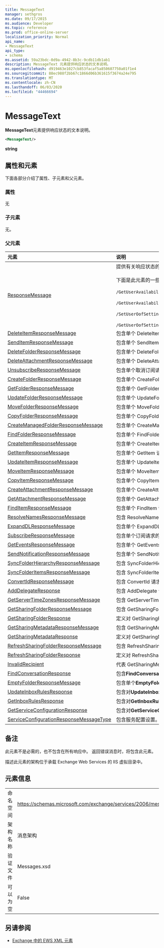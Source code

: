 ```yaml
---
title: MessageText
manager: sethgros
ms.date: 09/17/2015
ms.audience: Developer
ms.topic: reference
ms.prod: office-online-server
localization_priority: Normal
api_name:
- MessageText
api_type:
- schema
ms.assetid: 59a23bdc-0d9a-4942-8b3c-9cdb11db1ab1
description: MessageText 元素提供响应状态的文本说明。
ms.openlocfilehash: d919463e1027cb853facaf5a850607750a01f1e4
ms.sourcegitcommit: 88ec988f2bb67c1866d06b361615f3674a24e795
ms.translationtype: MT
ms.contentlocale: zh-CN
ms.lasthandoff: 06/03/2020
ms.locfileid: "44466694"
---
```

# <a name="messagetext"></a>MessageText

**MessageText**元素提供响应状态的文本说明。 
  
```XML
<MessageText/>
```

 **string**
## <a name="attributes-and-elements"></a>属性和元素

下面各部分介绍了属性、子元素和父元素。
  
### <a name="attributes"></a>属性

无
  
### <a name="child-elements"></a>子元素

无。
  
### <a name="parent-elements"></a>父元素

|**元素**|**说明**|
|:-----|:-----|
|[ResponseMessage](responsemessage.md) <br/> | 提供有关响应状态的描述性信息。  <br/> <br/> 下面是此元素的一些可能的 XPath 表达式： <br/> <br/>  `/GetUserAvailabilityResponse/FreeBusyResponseArray/FreeBusyResponse/ResponseMessage` <br/> <br/> `/GetUserAvailabilityResponse/SuggestionsResponse/ResponseMessage` <br/><br/>  `/SetUserOofSettingsResponse/ResponseMessage` <br/><br/>  `/GetUserOofSettingsResponse/ResponseMessage` <br/> |
|[DeleteItemResponseMessage](deleteitemresponsemessage.md) <br/> |包含单个 DeleteItem 请求的状态和结果。  <br/> |
|[SendItemResponseMessage](senditemresponsemessage.md) <br/> |包含单个 SendItem 请求的状态和结果。  <br/> |
|[DeleteFolderResponseMessage](deletefolderresponsemessage.md) <br/> |包含单个 DeleteFolder 请求的状态和结果。  <br/> |
|[DeleteAttachmentResponseMessage](deleteattachmentresponsemessage.md) <br/> |包含单个 DeleteAttachment 请求的状态和结果。  <br/> |
|[UnsubscribeResponseMessage](unsubscriberesponsemessage.md) <br/> |包含单个取消订阅请求的状态和结果。  <br/> |
|[CreateFolderResponseMessage](createfolderresponsemessage.md) <br/> |包含单个 CreateFolder 请求的状态和结果。  <br/> |
|[GetFolderResponseMessage](getfolderresponsemessage.md) <br/> |包含单个 GetFolder 请求的状态和结果。  <br/> |
|[UpdateFolderResponseMessage](updatefolderresponsemessage.md) <br/> |包含单个 UpdateFolder 请求的状态和结果。  <br/> |
|[MoveFolderResponseMessage](movefolderresponsemessage.md) <br/> |包含单个 MoveFolder 请求的状态和结果。  <br/> |
|[CopyFolderResponseMessage](copyfolderresponsemessage.md) <br/> |包含单个 CopyFolder 请求的状态和结果。  <br/> |
|[CreateManagedFolderResponseMessage](createmanagedfolderresponsemessage.md) <br/> |包含单个 CreateManagedFolder 请求的状态和结果。  <br/> |
|[FindFolderResponseMessage](findfolderresponsemessage.md) <br/> |包含单个 FindFolder 请求的状态和结果。  <br/> |
|[CreateItemResponseMessage](createitemresponsemessage.md) <br/> |包含单个 CreateItem 请求的状态和结果。  <br/> |
|[GetItemResponseMessage](getitemresponsemessage.md) <br/> |包含单个 GetItem 请求的状态和结果。  <br/> |
|[UpdateItemResponseMessage](updateitemresponsemessage.md) <br/> |包含单个 UpdateItem 请求的状态和结果。  <br/> |
|[MoveItemResponseMessage](moveitemresponsemessage.md) <br/> |包含单个 MoveItem 请求的状态和结果。  <br/> |
|[CopyItemResponseMessage](copyitemresponsemessage.md) <br/> |包含单个 CopyItem 请求的状态和结果。  <br/> |
|[CreateAttachmentResponseMessage](createattachmentresponsemessage.md) <br/> |包含单个 CreateAttachment 请求的状态和结果。  <br/> |
|[GetAttachmentResponseMessage](getattachmentresponsemessage.md) <br/> |包含单个 GetAttachment 请求的状态和结果。  <br/> |
|[FindItemResponseMessage](finditemresponsemessage.md) <br/> |包含单个 FindItem 请求的状态和结果。  <br/> |
|[ResolveNamesResponseMessage](resolvenamesresponsemessage.md) <br/> |包含 ResolveNames 请求的状态和结果。  <br/> |
|[ExpandDLResponseMessage](expanddlresponsemessage.md) <br/> |包含单个 ExpandDL 请求的状态和结果。  <br/> |
|[SubscribeResponseMessage](subscriberesponsemessage.md) <br/> |包含单个订阅请求的状态和结果。  <br/> |
|[GetEventsResponseMessage](geteventsresponsemessage.md) <br/> |包含单个 GetEvents 请求的状态和结果。  <br/> |
|[SendNotificationResponseMessage](sendnotificationresponsemessage.md) <br/> |包含单个 SendNotification 请求的状态和结果。  <br/> |
|[SyncFolderHierarchyResponseMessage](syncfolderhierarchyresponsemessage.md) <br/> |包含 SyncFolderHierarchy 请求的状态和结果。  <br/> |
|[SyncFolderItemsResponseMessage](syncfolderitemsresponsemessage.md) <br/> |包含 SyncFolderItems 请求的状态和结果。  <br/> |
|[ConvertIdResponseMessage](convertidresponsemessage.md) <br/> |包含 ConvertId 请求的状态和结果。  <br/> |
|[AddDelegateResponse](adddelegateresponse.md) <br/> |包含 AddDelegate 请求的状态和结果。  <br/> |
|[GetServerTimeZonesResponseMessage](getservertimezonesresponsemessage.md) <br/> |包含 GetServerTimeZones 请求的状态和结果。  <br/> |
|[GetSharingFolderResponseMessage](getsharingfolderresponsemessage.md) <br/> |包含 GetSharingFolder 请求的状态和结果。  <br/> |
|[GetSharingFolderResponse](getsharingfolderresponse.md) <br/> |定义对 GetSharingFolder 请求的响应。  <br/> |
|[GetSharingMetadataResponseMessage](getsharingmetadataresponsemessage.md) <br/> |包含 GetSharingMetadata 请求的状态和结果。  <br/> |
|[GetSharingMetadataResponse](getsharingmetadataresponse.md) <br/> |定义对 GetSharingMetadata 请求的响应。  <br/> |
|[RefreshSharingFolderResponseMessage](refreshsharingfolderresponsemessage.md) <br/> |包含 RefreshSharingFolder 请求的状态和结果。  <br/> |
|[RefreshSharingFolderResponse](refreshsharingfolderresponse.md) <br/> |定义对 RefreshSharingFolder 请求的响应。  <br/> |
|[InvalidRecipient](invalidrecipient.md) <br/> |代表 GetSharingMetadata 请求的无效收件人。  <br/> |
|[FindConversationResponse](findconversationresponse.md) <br/> |包含**FindConversation**响应的状态和结果。  <br/> |
|[EmptyFolderResponseMessage](emptyfolderresponsemessage.md) <br/> |包含单个**EmptyFolder**请求的状态和结果。  <br/> |
|[UpdateInboxRulesResponse](updateinboxrulesresponse.md) <br/> |包含对**UpdateInboxRules**请求的响应。  <br/> |
|[GetInboxRulesResponse](getinboxrulesresponse.md) <br/> |包含对**GetInboxRules**请求的响应。  <br/> |
|[GetServiceConfigurationResponse](getserviceconfigurationresponse.md) <br/> |包含对**GetServiceConfiguration**请求的响应。  <br/> |
|[ServiceConfigurationResponseMessageType](serviceconfigurationresponsemessagetype.md) <br/> |包含服务配置设置。  <br/> |
   
## <a name="remarks"></a>备注

此元素不是必需的，也不包含在所有响应中。 返回错误消息时，将包含此元素。 
  
描述此元素的架构位于承载 Exchange Web Services 的 IIS 虚拟目录中。
  
## <a name="element-information"></a>元素信息

|||
|:-----|:-----|
|命名空间  <br/> |https://schemas.microsoft.com/exchange/services/2006/messages  <br/> |
|架构名称  <br/> |消息架构  <br/> |
|验证文件  <br/> |Messages.xsd  <br/> |
|可以为空  <br/> |False  <br/> |
   
## <a name="see-also"></a>另请参阅

- [Exchange 中的 EWS XML 元素](ews-xml-elements-in-exchange.md)


